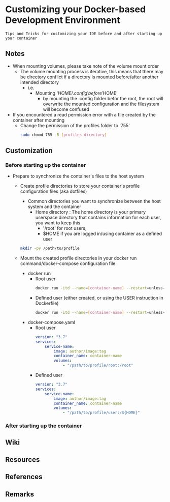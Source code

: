 # Customizing your Docker-based Development Environment

```
Tips and Tricks for customizing your IDE before and after starting up your container
```

## Notes
- When mounting volumes, please take note of the volume mount order
    - The volume mounting process is iterative, this means that there may be directory conflict if a directory is mounted before/after another intended directory
        - i.e.
            - Mounting '$HOME/.config' before '$HOME'
                + by mounting the .config folder befor the root, the root will overwrite the mounted configuration and the filesystem will become confused
- If you encountered a read permission error with a file created by the container after mounting
    - Change the permission of the profiles folder to '755'
        ```bash
        sudo chmod 755 -R [profiles-directory]
        ```

## Customization
### Before starting up the container
- Prepare to synchronize the container's files to the host system
    - Create profile directories to store your container's profile configuration files (aka dotfiles)
        - Common directories you want to synchronize between the host system and the container
            - Home directory : The home directory is your primary userspace directory that contains information for each user, you want to keep this
                + '/root' for root users, 
                + $HOME if you are logged in/using container as a defined user
        ```bash
        mkdir -pv /path/to/profile
        ```

    - Mount the created profile directories in your docker run command/docker-compose configuration file
        - docker run
            - Root user
                ```bash
                docker run -itd --name=[container-name] --restart=unless-stopped -v "/path/to/profile/root:/root"
                ```
            - Defined user (either created, or using the USER instruction in Dockerfile)
                ```bash
                docker run -itd --name=[container-name] --restart=unless-stopped -v "/path/to/profile/user:${HOME}"
                ```
        - docker-compose.yaml
            - Root user
                ```yaml
                version: "3.7"
                services:
                    service-name:
                        image: author/image:tag
                        container_name: container-name
                        volumes:
                            - "/path/to/profile/root:/root"
                ```
            - Defined user
                ```yaml
                version: "3.7"
                services:
                    service-name:
                        image: author/image:tag
                        container_name: container-name
                        volumes:
                            - "/path/to/profile/user:/${HOME}"
                ```

### After starting up the container


## Wiki

## Resources

## References

## Remarks

